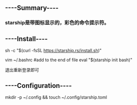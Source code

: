 

## ----Summary----

  ### starship是带图标显示的，彩色的命令提示符。

## ----Install----

  sh -c "$(curl -fsSL https://starship.rs/install.sh)"

  vim ~/.bashrc
  	#add to the end of file
  	eval "$(starship init bash)"

  退出重新登录即可

## ----Configuration----

  mkdir -p ~/.config && touch ~/.config/starship.toml

